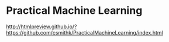 # Practical Machine Learning

http://htmlpreview.github.io/?https://github.com/csmithk/PracticalMachineLearning/index.html
